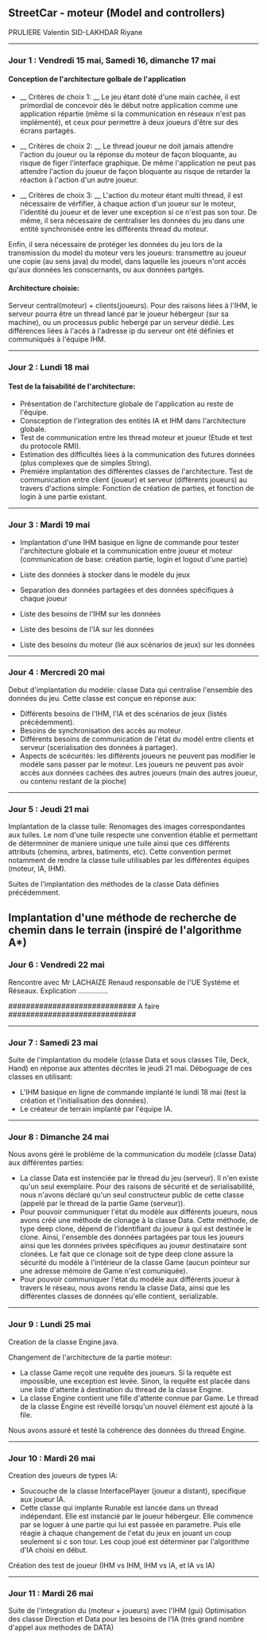 ## StreetCar - moteur (Model and controllers)

PRULIERE Valentin
SID-LAKHDAR Riyane

-------------------

### Jour 1 : Vendredi 15 mai, Samedi 16, dimanche 17 mai

#### Conception de l'architecture golbale de l'application
  * __ Critères de choix 1: __
  Le jeu étant doté d'une main cachée, il est primordial de concevoir dès le début notre application comme une application répartie (même si la communication en réseaux n'est pas implémenté), et ceux pour permettre à deux joueurs d'être sur des écrans partagés.

  * __ Critères de choix 2: __
  Le thread joueur ne doit jamais attendre l'action du joueur ou la réponse du moteur de façon bloquante, au risque de figer l'interface graphique.  De même l'application ne peut pas attendre l'action du joueur de façon bloquante au risque de retarder la réaction à l'action d'un autre joueur.

  * __ Critères de choix 3: __
  L'action du moteur étant multi thread, il est nécessaire de vérfifier, à chaque action d'un joueur sur le moteur, l'identité du joueur et de lever une exception si ce n'est pas son tour.  De même, il sera nécessaire de centraliser les données du jeu dans une entité synchronisée entre les différents thread du moteur.
  
  Enfin, il sera nécessaire de protéger les données du jeu lors de la transmission du model du moteur vers les joueurs: transmettre au joueur une copie (au sens java) du model, dans laquelle les joueurs n'ont accés qu'aux données les conscernants, ou aux données partgés.

#### Architecture choisie:
Serveur	central(moteur)	+ clients(joueurs).
Pour des raisons liées à l'IHM, le serveur pourra être un thread lancé par le joueur hébergeur (sur sa machine), ou un processus public hebergé par un serveur dédié.  Les différences liées à l'acés à l'adresse ip du serveur ont été définies et communiqués à l'équipe IHM.
  

-------------------

### Jour 2 : Lundi 18 mai
#### Test de la faisabilité de l'architecture:
  * Présentation de l'architecture globale de l'application au reste de l'équipe.
  * Consception de l'integration des entités IA et IHM dans l'architecture globale.
  * Test de communication entre les thread moteur et joueur (Etude et test du protocole RMI).
  * Estimation des difficultés liées à la communication des futures données (plus complexes que de simples String).
  * Premiére implantation des différentes classes de l'architecture.  Test de communication entre client (joueur) et serveur (différents joueurs) au travers d'actions simple: Fonction de création de parties, et fonction de login à une partie existant.

-------------------

### Jour 3 : Mardi 19 mai
  * Implantation d'une IHM basique en ligne de commande pour tester l'architecture globale et la communication entre joueur et moteur (communication de base: création partie, login et logout d'une partie)

  * Liste des données à stocker dans le modéle du jeux
  * Separation des données partagées et des données spécifiques à chaque joueur
  * Liste des besoins de l'IHM sur les données
  * Liste des besoins de l'IA sur les données
  * Liste des besoins du moteur (lié aux scénarios de jeux) sur les données

-------------------

### Jour 4 : Mercredi 20 mai
  Debut d'implantation du modéle: classe Data qui centralise l'ensemble des données du jeu.
  Cette classe est conçue en réponse aux:
  * Différents besoins de l'IHM, l'IA et des scénarios de jeux (listés précédemment).
  * Besoins de synchronisation des accès au moteur.
  * Différents besoins de communication de l'état du modél entre clients et serveur (scerialisation des données à partager).
  * Aspects de scécurités: les différents joueurs ne peuvent pas modifier le modéle sans passer par le moteur.  Les joueurs ne peuvent pas avoir accès aux données cachées des autres joueurs (main des autres joueur, ou contenu restant de la pioche)

-------------------

### Jour 5 : Jeudi 21 mai
  Implantation de la classe tuile: Renomages des images correspondantes aux tuiles.  Le nom d'une tuile respecte une convention établie et permettant de détermniner de maniere unique une tuile ainsi que ces différents attributs (chemins, arbres, batiments, etc).   Cette convention permet notamment de rendre la classe tuile utilisables par les différentes équipes (moteur, IA, IHM).  

  Suites de l'implantation des méthodes de la classe Data définies précédemment.

  Implantation d'une méthode de recherche de chemin dans le terrain (inspiré de l'algorithme A*)
-------------------

### Jour 6 : Vendredi 22 mai  

Rencontre avec Mr LACHAIZE Renaud responsable de l'UE Systéme et Réseaux.   Explication ...............

#############################  A faire #############################

-------------------

### Jour 7 : Samedi 23 mai  
  Suite de l'implantation du modéle (classe Data et sous classes Tile, Deck, Hand) en réponse aux attentes décrites le jeudi 21 mai.
  Déboguage de ces classes en utilisant:
  * L'IHM basique en ligne de commande implanté le lundi 18 mai (test la création et l'initialisation des données).
  * Le créateur de terrain implanté par l'équipe IA.

-------------------

### Jour 8 : Dimanche 24 mai

Nous avons géré le probléme de la communication du modéle (classe Data) aux différentes parties:
  * La classe Data est instenciée par le thread du jeu (serveur).  Il n'en existe qu'un seul exemplaire.  Pour des raisons de sécurité et de serialisabilité, nous n'avons déclaré qu'un seul constructeur public de cette classe (appelé par le thread de la partie Game (serveur)).
  * Pour pouvoir communiquer l'état du modéle aux différents joueurs, nous avons créé une méthode de clonage à la classe Data.  Cette méthode, de type deep clone, dépend de l'identifiant du joueur à qui est destinée le clone.  Ainsi, l'ensemble des données partagées par tous les joueurs ainsi que les données privées spécifiques au joueur destinataire sont clonées.   Le fait que ce clonage soit de type deep clone assure la sécurité du modéle à l'intérieur de la classe Game (aucun pointeur sur une adresse mémoire de Game n'est comuniquée).
  * Pour pouvoir communiquer l'état du modéle aux différents joueur à travers le réseau, nous avons rendu la classe Data, ainsi que les différentes classes de données qu'elle contient, serializable.

-------------------

### Jour 9 : Lundi 25 mai
  Creation de la classe Engine.java.

  Changement de l'architecture de la partie moteur:
  * La classe Game reçoit une requête des joueurs.  Si la requête est impossible, une exception est levée.  Sinon, la requête est placée dans une liste d'attente à destination du thread de la classe Engine.
  * La classe Engine contient une fille d'attente connue par Game.  Le thread de la classe Engine est réveillé lorsqu'un nouvel élément est ajouté à la file.

  Nous avons assuré et testé la cohérence des données du thread Engine.

-------------------

### Jour 10 : Mardi 26 mai
Creation des joueurs de types IA:
  - Soucouche de la classe InterfacePlayer (joueur a distant), specifique aux joueur IA.
  - Cette classe qui implante Runable est lancée dans un thread indépendant.  Elle est instancié par le joueur hébergeur.  Elle commence par se loguer à une partie qui lui est passée en parametre.  Puis elle réagie à chaque changement de l'etat du jeux en jouant un coup seulement si c son tour.   Les coup joué est déterminer par l'algorithme d'IA choisi en début.

  Création des test de joueur (IHM vs IHM, IHM vs IA, et IA vs IA)

-------------------

### Jour 11 : Mardi 26 mai

Suite de l'integration du (moteur + joueurs) avec l'IHM (gui)
Optimisation des classe Direction et Data pour les besoins de l'IA (trés grand nombre d'appel aux methodes de DATA)